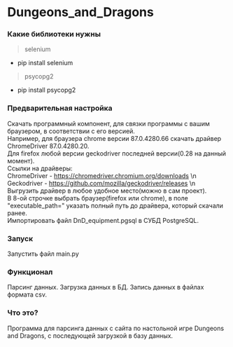 # Dungeons_and_Dragons

### Какие библиотеки нужны
> selenium
* pip install selenium
> psycopg2
* pip install psycopg2

### Предварительная настройка
Скачать программный компонент, для связки программы с вашим браузером, в соответствии с его версией.\
Например, для браузера chrome версии 87.0.4280.66 скачать драйвер ChromeDriver 87.0.4280.20.\
Для firefox любой версии geckodriver последней версии(0.28 на данный момент).\
Ссылки на драйверы:\
ChromeDriver - https://chromedriver.chromium.org/downloads \n
Geckodriver - https://github.com/mozilla/geckodriver/releases \n
Выгрузить драйвер в любое удобное место(можно в сам проект).\
В 8-ой строчке выбрать браузер(firefox или chrome), в поле "executable_path=" указать полный путь до драйвера, который скачали ранее.\
Импортировать файл DnD_equipment.pgsql в СУБД PostgreSQL.

### Запуск
Запустить файл main.py

### Функционал
Парсинг данных.
Загрузка данных в БД.
Запись данных в файлах формата csv.

### Что это?
Программа для парсинга данных с сайта по настольной игре Dungeons and Dragons, с последующей загрузкой в базу данных.


